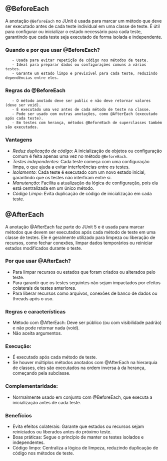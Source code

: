 
## @BeforeEach
A anotação `@BeforeEach` no JUnit é usada para marcar um método que deve ser executado antes de cada teste individual em uma classe de teste. É útil para configurar ou inicializar o estado necessário para cada teste, garantindo que cada teste seja executado de forma isolada e independente.
### Quando e por que usar @BeforeEach?
       - Usada para evitar repetição de código nos métodos de teste.
       - Ideal para preparar dados ou configurações comuns a vários testes.
       - Garante um estado limpo e previsível para cada teste, reduzindo dependências entre eles.
      
### Regras do @BeforeEach
       - O método anotado deve ser public e não deve retornar valores (deve ser void).
       - É executado uma vez antes de cada método de teste na classe.
       - Pode ser usado com outras anotações, como @AfterEach (executado após cada teste).
       - Em testes com herança, métodos @BeforeEach de superclasses também são executados.
      
### Vantagens
- _Reduz duplicação de código_: A inicialização de objetos ou configuração comum é feita apenas uma vez no método `@BeforeEach`.
- _Testes independentes_: Cada teste começa com uma configuração limpa, o que ajuda a evitar interferências entre os testes.
- _Isolamento_: Cada teste é executado com um novo estado inicial, garantindo que os testes não interfiram entre si.
- _Manutenção_: Facilita a atualização da lógica de configuração, pois ela está centralizada em um único método.
- _Código Limpo_: Evita duplicação de código de inicialização em cada teste.

## @AfterEach
A anotação @AfterEach faz parte do JUnit 5 e é usada para marcar métodos que devem ser executados após cada método de teste em uma classe de testes. Ele é geralmente utilizado para limpeza ou liberação de recursos, como fechar conexões, limpar dados temporários ou reiniciar estados modificados durante o teste.
 
### Por que usar @AfterEach?
  - Para limpar recursos ou estados que foram criados ou alterados pelo teste.
  - Para garantir que os testes seguintes não sejam impactados por efeitos colaterais de testes anteriores.
  - Para liberar recursos como arquivos, conexões de banco de dados ou threads após o uso.
### Regras e características
  - Método com @AfterEach: Deve ser público (ou com visibilidade padrão) e não pode retornar nada (void).
  - Não aceita argumentos.
 
### Execução: 
  - É executado após cada método de teste.
  - Se houver múltiplos métodos anotados com @AfterEach na hierarquia de classes, eles são executados na ordem inversa à da herança, começando pela subclasse.
 
### Complementaridade:
- Normalmente usado em conjunto com @BeforeEach, que executa a inicialização antes de cada teste.
 
### Benefícios
  - Evita efeitos colaterais: Garante que estados ou recursos sejam reiniciados ou liberados antes do próximo teste.
  - Boas práticas: Segue o princípio de manter os testes isolados e independentes.
  - Código limpo: Centraliza a lógica de limpeza, reduzindo duplicação de código nos métodos de teste.
